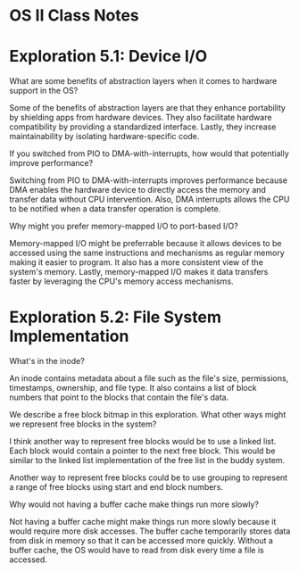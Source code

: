 # OS II Class Notes


# Exploration 5.1: Device I/O

What are some benefits of abstraction layers when it comes to hardware support in the OS?

Some of the benefits of abstraction layers are that they enhance portability by shielding apps from hardware devices. They also facilitate hardware compatibility by providing a standardized interface. Lastly, they increase maintainability by isolating hardware-specific code.

If you switched from PIO to DMA-with-interrupts, how would that potentially improve performance?

Switching from PIO to DMA-with-interrupts improves performance because DMA enables the hardware device to directly access the memory and transfer data without CPU intervention. Also, DMA interrupts allows the CPU to be notified when a data transfer operation is complete.

Why might you prefer memory-mapped I/O to port-based I/O?

Memory-mapped I/O might be preferrable because it allows devices to be accessed using the same instructions and mechanisms as regular memory making it easier to program. It also has a more consistent view of the system's memory. Lastly, memory-mapped I/O makes it data transfers faster by leveraging the CPU's memory access mechanisms. 


# Exploration 5.2: File System Implementation

What's in the inode?

An inode contains metadata about a file such as the file's size, permissions, timestamps, ownership, and file type. It also contains a list of block numbers that point to the blocks that contain the file's data.

We describe a free block bitmap in this exploration. What other ways might we represent free blocks in the system?

I think another way to represent free blocks would be to use a linked list. Each block would contain a pointer to the next free block. This would be similar to the linked list implementation of the free list in the buddy system.

Another way to represent free blocks could be to use grouping to represent a range of free blocks using start and end block numbers. 

Why would not having a buffer cache make things run more slowly?

Not having a buffer cache might make things run more slowly because it would require more disk accesses. The buffer cache temporarily stores data from disk in memory so that it can be accessed more quickly. Without a buffer cache, the OS would have to read from disk every time a file is accessed.
